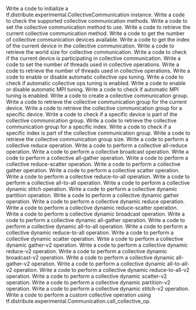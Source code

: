 Write a code to initialize a tf.distribute.experimental.CollectiveCommunication instance.
Write a code to check the supported collective communication methods.
Write a code to set the collective communication method to use.
Write a code to retrieve the current collective communication method.
Write a code to get the number of collective communication devices available.
Write a code to get the index of the current device in the collective communication.
Write a code to retrieve the world size for collective communication.
Write a code to check if the current device is participating in collective communication.
Write a code to set the number of threads used in collective operations.
Write a code to retrieve the number of threads used in collective operations.
Write a code to enable or disable automatic collective ops tuning.
Write a code to check if automatic collective ops tuning is enabled.
Write a code to enable or disable automatic MPI tuning.
Write a code to check if automatic MPI tuning is enabled.
Write a code to create a collective communication group.
Write a code to retrieve the collective communication group for the current device.
Write a code to retrieve the collective communication group for a specific device.
Write a code to check if a specific device is part of the collective communication group.
Write a code to retrieve the collective communication group for a specific index.
Write a code to check if a specific index is part of the collective communication group.
Write a code to retrieve the collective communication group size.
Write a code to perform a collective reduce operation.
Write a code to perform a collective all-reduce operation.
Write a code to perform a collective broadcast operation.
Write a code to perform a collective all-gather operation.
Write a code to perform a collective reduce-scatter operation.
Write a code to perform a collective gather operation.
Write a code to perform a collective scatter operation.
Write a code to perform a collective reduce-to-all operation.
Write a code to perform a collective all-to-all operation.
Write a code to perform a collective dynamic stitch operation.
Write a code to perform a collective dynamic partition operation.
Write a code to perform a collective dynamic gather operation.
Write a code to perform a collective dynamic reduce operation.
Write a code to perform a collective dynamic reduce-scatter operation.
Write a code to perform a collective dynamic broadcast operation.
Write a code to perform a collective dynamic all-gather operation.
Write a code to perform a collective dynamic all-to-all operation.
Write a code to perform a collective dynamic reduce-to-all operation.
Write a code to perform a collective dynamic scatter operation.
Write a code to perform a collective dynamic gather-v2 operation.
Write a code to perform a collective dynamic reduce-v2 operation.
Write a code to perform a collective dynamic broadcast-v2 operation.
Write a code to perform a collective dynamic all-gather-v2 operation.
Write a code to perform a collective dynamic all-to-all-v2 operation.
Write a code to perform a collective dynamic reduce-to-all-v2 operation.
Write a code to perform a collective dynamic scatter-v2 operation.
Write a code to perform a collective dynamic partition-v2 operation.
Write a code to perform a collective dynamic stitch-v2 operation.
Write a code to perform a custom collective operation using tf.distribute.experimental.Communication.call_collective_op.